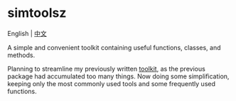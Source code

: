 # simtoolsz

English | [中文](README.md)

A simple and convenient toolkit containing useful functions, classes, and methods.

Planning to streamline my previously written [toolkit](https://github.com/SidneyLYZhang/pytoolsz), 
as the previous package had accumulated too many things. 
Now doing some simplification, keeping only the most commonly used tools and some frequently used functions.

